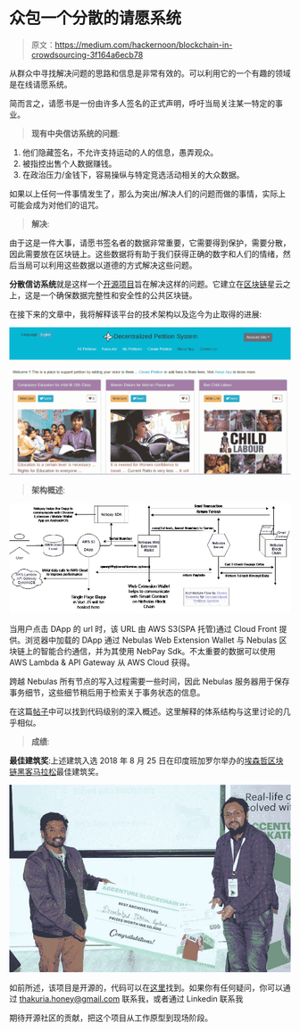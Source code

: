 # 众包一个分散的请愿系统

> 原文：<https://medium.com/hackernoon/blockchain-in-crowdsourcing-3f164a6ecb78>

从群众中寻找解决问题的思路和信息是非常有效的。可以利用它的一个有趣的领域是在线请愿系统。

简而言之，请愿书是一份由许多人签名的正式声明，呼吁当局关注某一特定的事业。

> **现有中央信访系统的问题**:

1.  他们隐藏签名，不允许支持运动的人的信息，愚弄观众。
2.  被指控出售个人数据赚钱。
3.  在政治压力/金钱下，容易操纵与特定竞选活动相关的大众数据。

如果以上任何一件事情发生了，那么为突出/解决人们的问题而做的事情，实际上可能会成为对他们的诅咒。

> **解决**:

由于这是一件大事，请愿书签名者的数据非常重要，它需要得到保护，需要分散，因此需要放在区块链上。这些数据将有助于我们获得正确的数字和人们的情绪，然后当局可以利用这些数据以道德的方式解决这些问题。

**分散信访系统**就是这样一个[开源项目](https://github.com/honey93/accenture_hack_web_smartcontract)旨在解决这样的问题。它建立在[区块链](https://nebulas.io/)星云之上，这是一个确保数据完整性和安全性的公共区块链。

在接下来的文章中，我将解释该平台的技术架构以及迄今为止取得的进展:

![](img/de41a7df8bb9a261c058d7ad9071150c.png)

> **架构概述**:

![](img/7e8af4ba5189dfe2665c9606a9cc9764.png)

当用户点击 DApp 的 url 时，该 URL 由 AWS S3(SPA 托管)通过 Cloud Front 提供。浏览器中加载的 DApp 通过 Nebulas Web Extension Wallet 与 Nebulas 区块链上的智能合约通信，并为其使用 NebPay Sdk。不太重要的数据可以使用 AWS Lambda & API Gateway 从 AWS Cloud 获得。

跨越 Nebulas 所有节点的写入过程需要一些时间，因此 Nebulas 服务器用于保存事务细节，这些细节稍后用于检索关于事务状态的信息。

在这篇[帖子](https://medium.freecodecamp.org/architecting-dapp-using-nuxt-js-nebulas-fc00712ae341)中可以找到代码级别的深入概述。这里解释的体系结构与这里讨论的几乎相似。

> **成绩**:

**最佳建筑奖**:上述建筑入选 2018 年 8 月 25 日在印度班加罗尔举办的[埃森哲区块链黑客马拉松](https://www.hackerearth.com/sprints/accenture-blockchain-hackathon/)最佳建筑奖。

![](img/c7458b9ea34f174869360bb97d72a620.png)

如前所述，该项目是开源的，代码可以在[这里](https://github.com/honey93/accenture_hack_web_smartcontract)找到。如果你有任何疑问，你可以通过 thakuria.honey@gmail.com 联系我，或者通过 Linkedin 联系我

期待开源社区的贡献，把这个项目从工作原型到现场阶段。